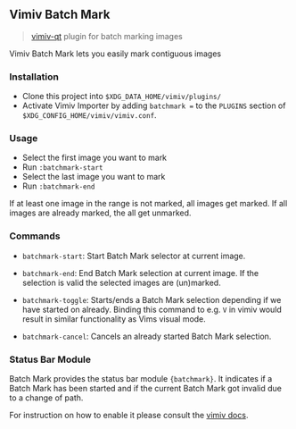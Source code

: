 ## Vimiv Batch Mark
> [vimiv-qt](https://raw.github.com/karlch/vimiv-qt) plugin for batch marking images

Vimiv Batch Mark lets you easily mark contiguous images

### Installation
- Clone this project into `$XDG_DATA_HOME/vimiv/plugins/`
- Activate Vimiv Importer by adding `batchmark =` to the `PLUGINS` section of `$XDG_CONFIG_HOME/vimiv/vimiv.conf`.

### Usage
- Select the first image you want to mark
- Run `:batchmark-start`
- Select the last image you want to mark
- Run `:batchmark-end`

If at least one image in the range is not marked, all images get marked. If all images are already marked, the all get unmarked.

### Commands

- `batchmark-start`: Start Batch Mark selector at current image.

- `batchmark-end`: End Batch Mark selection at current image. If the selection is valid the selected images are (un)marked.

- `batchmark-toggle`: Starts/ends a Batch Mark selection depending if we have started on already. Binding this command to e.g. `V` in vimiv would result in similar functionality as Vims visual mode.

- `batchmark-cancel`: Cancels an already started Batch Mark selection.

### Status Bar Module
Batch Mark provides the status bar module `{batchmark}`. It indicates if a Batch Mark has been started and if the current Batch Mark got invalid due to a change of path.

For instruction on how to enable it please consult the [vimiv docs](https://karlch.github.io/vimiv-qt/documentation/configuration/statusbar.html).
